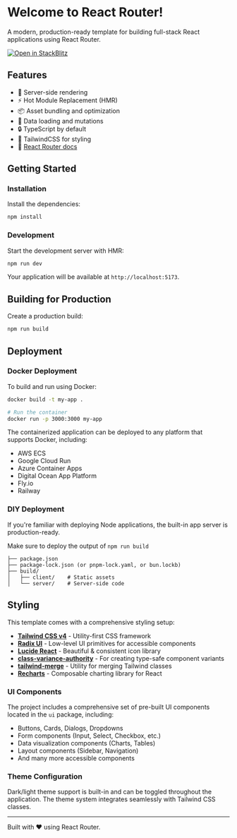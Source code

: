 # Welcome to React Router!

A modern, production-ready template for building full-stack React applications using React Router.

[![Open in StackBlitz](https://developer.stackblitz.com/img/open_in_stackblitz.svg)](https://stackblitz.com/github/remix-run/react-router-templates/tree/main/default)

## Features

- 🚀 Server-side rendering
- ⚡️ Hot Module Replacement (HMR)
- 📦 Asset bundling and optimization
- 🔄 Data loading and mutations
- 🔒 TypeScript by default
- 🎉 TailwindCSS for styling
- 📖 [React Router docs](https://reactrouter.com/)

## Getting Started

### Installation

Install the dependencies:

```bash
npm install
```

### Development

Start the development server with HMR:

```bash
npm run dev
```

Your application will be available at `http://localhost:5173`.

## Building for Production

Create a production build:

```bash
npm run build
```

## Deployment

### Docker Deployment

To build and run using Docker:

```bash
docker build -t my-app .

# Run the container
docker run -p 3000:3000 my-app
```

The containerized application can be deployed to any platform that supports Docker, including:

- AWS ECS
- Google Cloud Run
- Azure Container Apps
- Digital Ocean App Platform
- Fly.io
- Railway

### DIY Deployment

If you're familiar with deploying Node applications, the built-in app server is production-ready.

Make sure to deploy the output of `npm run build`

```
├── package.json
├── package-lock.json (or pnpm-lock.yaml, or bun.lockb)
├── build/
│   ├── client/    # Static assets
│   └── server/    # Server-side code
```

## Styling

This template comes with a comprehensive styling setup:

- **[Tailwind CSS v4](https://tailwindcss.com/)** - Utility-first CSS framework
- **[Radix UI](https://radix-ui.com/)** - Low-level UI primitives for accessible components
- **[Lucide React](https://lucide.dev/)** - Beautiful & consistent icon library
- **[class-variance-authority](https://cva.style/)** - For creating type-safe component variants
- **[tailwind-merge](https://github.com/dcastil/tailwind-merge)** - Utility for merging Tailwind classes
- **[Recharts](https://recharts.org/)** - Composable charting library for React

### UI Components

The project includes a comprehensive set of pre-built UI components located in the `ui` package, including:
- Buttons, Cards, Dialogs, Dropdowns
- Form components (Input, Select, Checkbox, etc.)
- Data visualization components (Charts, Tables)
- Layout components (Sidebar, Navigation)
- And many more accessible components

### Theme Configuration

Dark/light theme support is built-in and can be toggled throughout the application. The theme system integrates seamlessly with Tailwind CSS classes.

---

Built with ❤️ using React Router.
